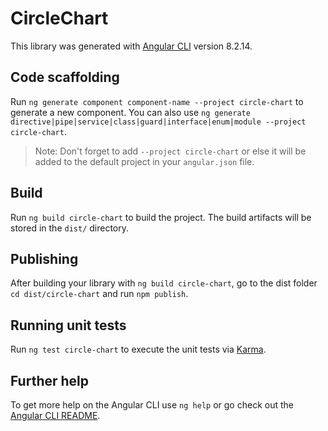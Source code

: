 # CircleChart

This library was generated with [Angular CLI](https://github.com/angular/angular-cli) version 8.2.14.

## Code scaffolding

Run `ng generate component component-name --project circle-chart` to generate a new component. You can also use `ng generate directive|pipe|service|class|guard|interface|enum|module --project circle-chart`.
> Note: Don't forget to add `--project circle-chart` or else it will be added to the default project in your `angular.json` file. 

## Build

Run `ng build circle-chart` to build the project. The build artifacts will be stored in the `dist/` directory.

## Publishing

After building your library with `ng build circle-chart`, go to the dist folder `cd dist/circle-chart` and run `npm publish`.

## Running unit tests

Run `ng test circle-chart` to execute the unit tests via [Karma](https://karma-runner.github.io).

## Further help

To get more help on the Angular CLI use `ng help` or go check out the [Angular CLI README](https://github.com/angular/angular-cli/blob/master/README.md).
